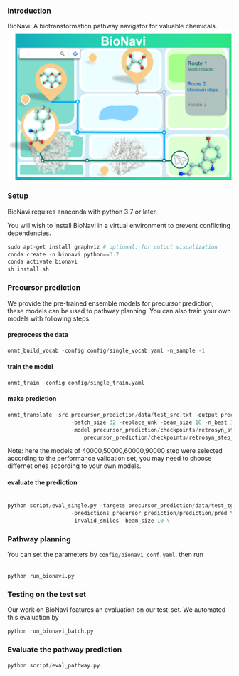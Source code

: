 ### Introduction

BioNavi: A biotransformation pathway navigator for valuable chemicals.
![bionavi](Image/bionavi.png)

###  Setup
BioNavi requires anaconda with python 3.7 or later. 

You will wish to install BioNavi in a virtual environment to prevent conflicting dependencies.

```python
sudo apt-get install graphviz # optional: for output visualization
conda create -n bionavi python==3.7
conda activate bionavi
sh install.sh
```

###  Precursor prediction
We provide the pre-trained ensemble models for precursor prediction, these models can be used to pathway planning.
You can also train your own models with following steps:
#### preprocess the data

```python
onmt_build_vocab -config config/single_vocab.yaml -n_sample -1
```

#### train the model

```python
onmt_train -config config/single_train.yaml
```

#### make prediction

```python
onmt_translate -src precursor_prediction/data/test_src.txt -output precursor_prediction/prediction/pred_tgt.txt \
                    -batch_size 32 -replace_unk -beam_size 10 -n_best 10 -gpu 0 \
                    -model precursor_prediction/checkpoints/retrosyn_step_40000.pt precursor_prediction/checkpoints/retrosyn_step_50000.pt \
                        precursor_prediction/checkpoints/retrosyn_step_60000.pt precursor_prediction/checkpoints/retrosyn_step_90000.pt
```
Note: here the models of 40000,50000,60000,90000 step were selected according to the performance validation set, you may need to choose differnet ones according to your own models.  
#### evaluate the prediction

```python

python script/eval_single.py -targets precursor_prediction/data/test_tgt.txt \
                    -predictions precursor_prediction/prediction/pred_tgt.txt \
                    -invalid_smiles -beam_size 10 \
```

### Pathway planning
You can set the parameters by ```config/bionavi_conf.yaml```, then run

```python

python run_bionavi.py
```

### Testing on the test set

Our work on BioNavi features an evaluation on our test-set. We automated this evaluation by

```python
python run_bionavi_batch.py
```

### Evaluate the pathway prediction

```python
python script/eval_pathway.py
```